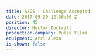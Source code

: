```yaml
---
title: ASOS - Challenge Accepted
date: 2017-09-20 12:36:00 Z
position: 45
director: Hector Dockrill
production-company: Pulse Films
equipment: Arri Alexa
is-shown: false
---
```


